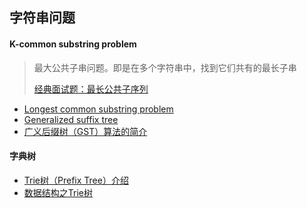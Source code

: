 
## 字符串问题

#### K-common substring problem

> 最大公共子串问题。即是在多个字符串中，找到它们共有的最长子串
>
> [经典面试题：最长公共子序列](https://mp.weixin.qq.com/s?__biz=MzAxODQxMDM0Mw==&mid=2247484486&amp;idx=1&amp;sn=0bdcb94c6390307ea32427757ec0072c&source=41#wechat_redirect)

- [Longest common substring problem](https://en.wikipedia.org/wiki/Longest_common_substring_problem)
- [Generalized suffix tree](https://en.wikipedia.org/wiki/Generalized_suffix_tree)
- [广义后缀树（GST）算法的简介](https://www.cnblogs.com/super-zhang-828/p/5920636.html)


#### 字典树

- [Trie树（Prefix Tree）介绍](http://blog.csdn.net/lisonglisonglisong/article/details/45584721)
- [数据结构之Trie树](http://dongxicheng.org/structure/trietree/)
